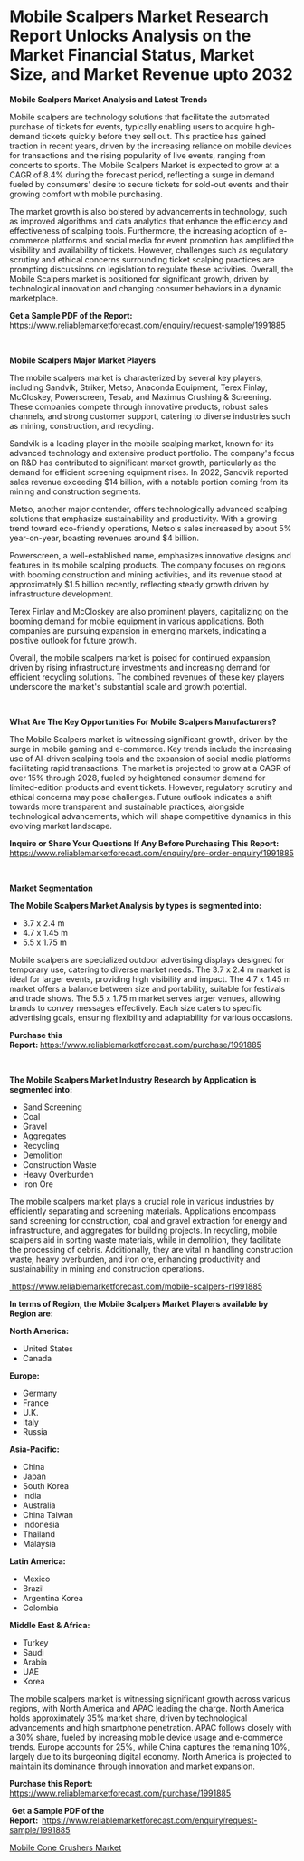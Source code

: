 <p><h1>Mobile Scalpers Market Research Report Unlocks Analysis on the Market Financial Status, Market Size, and Market Revenue upto 2032</h1></p><p><strong>Mobile Scalpers Market Analysis and Latest Trends</strong></p>
<p><p>Mobile scalpers are technology solutions that facilitate the automated purchase of tickets for events, typically enabling users to acquire high-demand tickets quickly before they sell out. This practice has gained traction in recent years, driven by the increasing reliance on mobile devices for transactions and the rising popularity of live events, ranging from concerts to sports. The Mobile Scalpers Market is expected to grow at a CAGR of 8.4% during the forecast period, reflecting a surge in demand fueled by consumers' desire to secure tickets for sold-out events and their growing comfort with mobile purchasing.</p><p>The market growth is also bolstered by advancements in technology, such as improved algorithms and data analytics that enhance the efficiency and effectiveness of scalping tools. Furthermore, the increasing adoption of e-commerce platforms and social media for event promotion has amplified the visibility and availability of tickets. However, challenges such as regulatory scrutiny and ethical concerns surrounding ticket scalping practices are prompting discussions on legislation to regulate these activities. Overall, the Mobile Scalpers market is positioned for significant growth, driven by technological innovation and changing consumer behaviors in a dynamic marketplace.</p></p>
<p><strong>Get a Sample PDF of the Report:&nbsp;</strong> <a href="https://www.reliablemarketforecast.com/enquiry/request-sample/1991885?utm_campaign=1080&utm_medium=2&utm_source=Github&utm_content=ia&utm_term=17022025&utm_id=mobile-scalpers">https://www.reliablemarketforecast.com/enquiry/request-sample/1991885</a></p>
<p>&nbsp;</p>
<p><strong>Mobile Scalpers Major Market Players</strong></p>
<p><p>The mobile scalpers market is characterized by several key players, including Sandvik, Striker, Metso, Anaconda Equipment, Terex Finlay, McCloskey, Powerscreen, Tesab, and Maximus Crushing & Screening. These companies compete through innovative products, robust sales channels, and strong customer support, catering to diverse industries such as mining, construction, and recycling.</p><p>Sandvik is a leading player in the mobile scalping market, known for its advanced technology and extensive product portfolio. The company's focus on R&D has contributed to significant market growth, particularly as the demand for efficient screening equipment rises. In 2022, Sandvik reported sales revenue exceeding $14 billion, with a notable portion coming from its mining and construction segments.</p><p>Metso, another major contender, offers technologically advanced scalping solutions that emphasize sustainability and productivity. With a growing trend toward eco-friendly operations, Metso's sales increased by about 5% year-on-year, boasting revenues around $4 billion.</p><p>Powerscreen, a well-established name, emphasizes innovative designs and features in its mobile scalping products. The company focuses on regions with booming construction and mining activities, and its revenue stood at approximately $1.5 billion recently, reflecting steady growth driven by infrastructure development.</p><p>Terex Finlay and McCloskey are also prominent players, capitalizing on the booming demand for mobile equipment in various applications. Both companies are pursuing expansion in emerging markets, indicating a positive outlook for future growth.</p><p>Overall, the mobile scalpers market is poised for continued expansion, driven by rising infrastructure investments and increasing demand for efficient recycling solutions. The combined revenues of these key players underscore the market's substantial scale and growth potential.</p></p>
<p>&nbsp;</p>
<p><strong>What Are The Key Opportunities For Mobile Scalpers Manufacturers?</strong></p>
<p><p>The Mobile Scalpers market is witnessing significant growth, driven by the surge in mobile gaming and e-commerce. Key trends include the increasing use of AI-driven scalping tools and the expansion of social media platforms facilitating rapid transactions. The market is projected to grow at a CAGR of over 15% through 2028, fueled by heightened consumer demand for limited-edition products and event tickets. However, regulatory scrutiny and ethical concerns may pose challenges. Future outlook indicates a shift towards more transparent and sustainable practices, alongside technological advancements, which will shape competitive dynamics in this evolving market landscape.</p></p>
<p><strong>Inquire or Share Your Questions If Any Before Purchasing This Report:</strong> <a href="https://www.reliablemarketforecast.com/enquiry/pre-order-enquiry/1991885?utm_campaign=1080&utm_medium=2&utm_source=Github&utm_content=ia&utm_term=17022025&utm_id=mobile-scalpers">https://www.reliablemarketforecast.com/enquiry/pre-order-enquiry/1991885</a></p>
<p>&nbsp;</p>
<p><strong>Market Segmentation</strong></p>
<p><strong>The Mobile Scalpers Market Analysis by types is segmented into:</strong></p>
<p><ul><li>3.7 x 2.4 m</li><li>4.7 x 1.45 m</li><li>5.5 x 1.75 m</li></ul></p>
<p><p>Mobile scalpers are specialized outdoor advertising displays designed for temporary use, catering to diverse market needs. The 3.7 x 2.4 m market is ideal for larger events, providing high visibility and impact. The 4.7 x 1.45 m market offers a balance between size and portability, suitable for festivals and trade shows. The 5.5 x 1.75 m market serves larger venues, allowing brands to convey messages effectively. Each size caters to specific advertising goals, ensuring flexibility and adaptability for various occasions.</p></p>
<p><strong>Purchase this Report:&nbsp;</strong><a href="https://www.reliablemarketforecast.com/purchase/1991885?utm_campaign=1080&utm_medium=2&utm_source=Github&utm_content=ia&utm_term=17022025&utm_id=mobile-scalpers">https://www.reliablemarketforecast.com/purchase/1991885</a></p>
<p>&nbsp;</p>
<p><strong>The Mobile Scalpers Market Industry Research by Application is segmented into:</strong></p>
<p><ul><li>Sand Screening</li><li>Coal</li><li>Gravel</li><li>Aggregates</li><li>Recycling</li><li>Demolition</li><li>Construction Waste</li><li>Heavy Overburden</li><li>Iron Ore</li></ul></p>
<p><p>The mobile scalpers market plays a crucial role in various industries by efficiently separating and screening materials. Applications encompass sand screening for construction, coal and gravel extraction for energy and infrastructure, and aggregates for building projects. In recycling, mobile scalpers aid in sorting waste materials, while in demolition, they facilitate the processing of debris. Additionally, they are vital in handling construction waste, heavy overburden, and iron ore, enhancing productivity and sustainability in mining and construction operations.</p></p>
<p><a href="https://www.reliablemarketforecast.com/mobile-scalpers-r1991885?utm_campaign=1080&utm_medium=2&utm_source=Github&utm_content=ia&utm_term=17022025&utm_id=mobile-scalpers">&nbsp;https://www.reliablemarketforecast.com/mobile-scalpers-r1991885</a></p>
<p><strong>In terms of Region, the Mobile Scalpers Market Players available by Region are:</strong></p>
<p>
    <p> <strong> North America: </strong>
        <ul>
            <li>United States</li>
            <li>Canada</li>
        </ul>
        </p> 
    <p> <strong> Europe: </strong>
        <ul>
            <li>Germany</li>
            <li>France</li>
            <li>U.K.</li>
            <li>Italy</li>
            <li>Russia</li>
        </ul>
        </p> 
    <p> <strong> Asia-Pacific: </strong>
        <ul>
            <li>China</li>
            <li>Japan</li>
            <li>South Korea</li>
            <li>India</li>
            <li>Australia</li>
            <li>China Taiwan</li>
            <li>Indonesia</li>
            <li>Thailand</li>
            <li>Malaysia</li>
        </ul>
        </p> 
    <p> <strong> Latin America: </strong>
        <ul>
            <li>Mexico</li>
            <li>Brazil</li>
            <li>Argentina Korea</li>
            <li>Colombia</li>
        </ul>
        </p> 
    <p> <strong> Middle East & Africa: </strong>
        <ul>
            <li>Turkey</li>
            <li>Saudi</li>
            <li>Arabia</li>
            <li>UAE</li>
            <li>Korea</li>
        </ul>
    </p>
    </p>
<p><p>The mobile scalpers market is witnessing significant growth across various regions, with North America and APAC leading the charge. North America holds approximately 35% market share, driven by technological advancements and high smartphone penetration. APAC follows closely with a 30% share, fueled by increasing mobile device usage and e-commerce trends. Europe accounts for 25%, while China captures the remaining 10%, largely due to its burgeoning digital economy. North America is projected to maintain its dominance through innovation and market expansion.</p></p>
<p><strong>Purchase this Report: </strong><a href="https://www.reliablemarketforecast.com/purchase/1991885?utm_campaign=1080&utm_medium=2&utm_source=Github&utm_content=ia&utm_term=17022025&utm_id=mobile-scalpers">https://www.reliablemarketforecast.com/purchase/1991885</a></p>
<p>&nbsp;<strong>Get a Sample PDF of the Report:&nbsp;&nbsp;</strong><a href="https://www.reliablemarketforecast.com/enquiry/request-sample/1991885?utm_campaign=1080&utm_medium=2&utm_source=Github&utm_content=ia&utm_term=17022025&utm_id=mobile-scalpers">https://www.reliablemarketforecast.com/enquiry/request-sample/1991885</a></p>
<p><strong></strong></p>
<p><p><a href="https://github.com/gdfhhhj/Market-Research-Report-List-7/blob/main/mobile-cone-crushers-market.md?utm_campaign=1080&utm_medium=2&utm_source=Github&utm_content=ia&utm_term=17022025&utm_id=mobile-scalpers">Mobile Cone Crushers Market</a></p></p>
